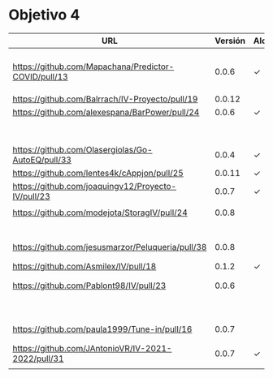 # Objetivo 4


| URL                                        | Versión | Alcanzado |
|--------------------------------------------|---------|-----------|
| <!-- Enlace de noise-kngdm --> | | |
| <!-- Enlace de Esturillo98 --> | | |
| <!-- Enlace de LuisArostegui --> | | |
| <!-- Enlace de Paszser --> | | |
| https://github.com/Mapachana/Predictor-COVID/pull/13 | 0.0.6 | ✓ |
| <!-- Enlace de eantoniocalo18 --> | | |
| <!-- Enlace de NachoCarher --> | | |
| <!-- Enlace de C L A --> | | |
| https://github.com/Balrrach/IV-Proyecto/pull/19 | 0.0.12 | |
| https://github.com/alexespana/BarPower/pull/24 | 0.0.6 | ✓ |
| <!-- Enlace de Javierexmar --> | | |
| <!-- Enlace de MarinoFajardo --> | | |
| <!-- Enlace de danifm1321 --> | | |
| <!-- Enlace de josevilchez247 --> | | |
| <!-- Enlace de arguellesm --> | | |
| <!-- Enlace de DFolchA --> | | |
| <!-- Enlace de JaimeGM96 --> | | |
| <!-- Enlace de agr8 --> | | |
| https://github.com/Olasergiolas/Go-AutoEQ/pull/33 | 0.0.4 | ✓ |
| https://github.com/lentes4k/cAppjon/pull/25 | 0.0.11 | ✓ |
| https://github.com/joaquingv12/Proyecto-IV/pull/23 | 0.0.7 | ✓ |
| <!-- Enlace de gomares --> | | |
| https://github.com/modejota/StoragIV/pull/24 | 0.0.8 | |
| <!-- Enlace de argelion14 --> | | |
| <!-- Enlace de juanmihdz --> | | |
| <!-- Enlace de venrra --> | | |
| <!-- Enlace de Antobio17 --> | | |
| <!-- Enlace de manujurado1 --> | | |
| <!-- Enlace de L C G J --> | | |
| <!-- Enlace de migueorg --> | | |
| https://github.com/jesusmarzor/Peluqueria/pull/38 | 0.0.8 | |
| <!-- Enlace de francisco3207 --> | | |
| <!-- Enlace de amerigal --> | | |
| https://github.com/Asmilex/IV/pull/18 | 0.1.2 | ✓ |
| <!-- Enlace de ismaelmontesinos --> | | |
| <!-- Enlace de morevi --> | | |
| https://github.com/Pablont98/IV/pull/23 | 0.0.6 | |
| <!-- Enlace de Slowmybrosh --> | | |
| <!-- Enlace de sorozcov --> | | |
| <!-- Enlace de jlortega00 --> | | |
| <!-- Enlace de Xileon310 --> | | |
| <!-- Enlace de Parka015 --> | | |
| <!-- Enlace de edusegrich --> | | |
| <!-- Enlace de LuisSS20 --> | | |
| <!-- Enlace de juanfran00 --> | | |
| <!-- Enlace de Albertotc99 --> | | |
| <!-- Enlace de aleveji --> | | |
| https://github.com/paula1999/Tune-in/pull/16 | 0.0.7 | |
| <!-- Enlace de xCyal --> | | |
| <!-- Enlace de vlljuan99 --> | | |
| https://github.com/JAntonioVR/IV-2021-2022/pull/31 | 0.0.7 | ✓ |
| <!-- Enlace de pablozafra97 --> | | |
